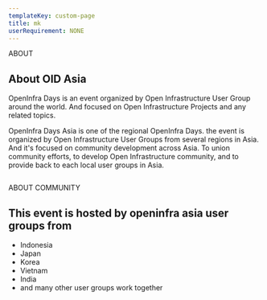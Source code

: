 ```yaml
---
templateKey: custom-page
title: mk
userRequirement: NONE
---
```

<section id="about-section" class="about-section">
      <div class="anim-icons full-width">
          <span class="icon icon-dots wow fadeInleft animated" style="visibility: visible;"></span>
          <span class="icon icon-circle-1 wow zoomIn animated" style="visibility: visible; animation-name: zoomIn;"></span>
      </div>
      <div class="auto-container">
          <div class="row">
              <!-- Content Column -->
              <div class="content-column col-lg-6 col-md-12 col-sm-12">
                  <div class="inner-column">
                      <div class="sec-title">
                          <span class="title">ABOUT</span>
                          <h2>About OID Asia</h2>
                          <div class="text">
                              <p>OpenInfra Days is an event organized by Open Infrastructure User Group around the world. And focused on Open Infrastructure Projects and any related topics.</p>
                              <p>OpenInfra Days Asia is one of the regional OpenInfra Days. the event is organized by Open Infrastructure User Groups from several regions in Asia. And it's focused on community development across Asia. To union community efforts, to develop Open Infrastructure community, and to provide back to each local user groups in Asia.</p>
                          </div>
                      </div>
                  </div>
              </div>
              <div class="image-column col-lg-6 col-md-12 col-sm-12">
                  <div class="image-box">
                      <figure class="image wow fadeIn animated" style="visibility: visible; animation-name: fadeIn;"><img src="https://images.unsplash.com/photo-1563457012475-13cf086fd600?ixlib=rb-1.2.1&ixid=MnwxMjA3fDB8MHxwaG90by1wYWdlfHx8fGVufDB8fHx8&auto=format&fit=crop&w=1170&q=80" alt=""></figure>
                  </div>
              </div>
              <div class="content-column col-lg-12 col-md-12 col-sm-12">
                  <div class="inner-column">
                      <div class="sec-title">
                          <span class="title">ABOUT COMMUNITY</span>
                          <h2>This event is hosted by openinfra asia user groups from</h2> </div>
                      <ul class="list-style-one">
                          <li>Indonesia</li>
                          <li>Japan</li>
                          <li>Korea</li>
                          <li>Vietnam</li>
        <li>India</li>
        <li>and many other user groups work together</li>
                      </ul>
                  </div>
              </div>
          </div>
      </div>
  </section>